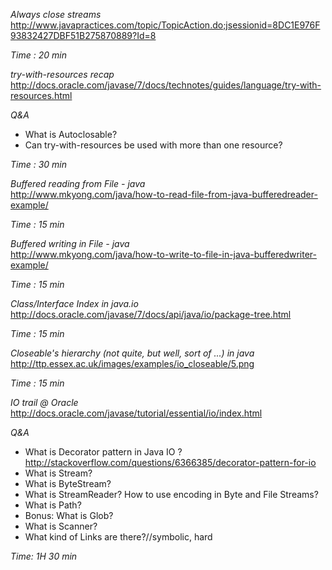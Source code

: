 *Always close streams*  
http://www.javapractices.com/topic/TopicAction.do;jsessionid=8DC1E976F93832427DBF51B275870889?Id=8

*Time : 20 min*

*try-with-resources recap*  
http://docs.oracle.com/javase/7/docs/technotes/guides/language/try-with-resources.html

*Q&A*
* What is Autoclosable?
* Can try-with-resources be used with more than one resource? 

*Time : 30 min*

*Buffered reading from File - java*  
http://www.mkyong.com/java/how-to-read-file-from-java-bufferedreader-example/

*Time : 15 min*

*Buffered writing in File - java*  
http://www.mkyong.com/java/how-to-write-to-file-in-java-bufferedwriter-example/ 

*Time : 15 min*

*Class/Interface Index in java.io*  
http://docs.oracle.com/javase/7/docs/api/java/io/package-tree.html

*Time : 15 min*

*Closeable's hierarchy (not quite, but well, sort of ...) in java*  
http://ttp.essex.ac.uk/images/examples/io_closeable/5.png

*Time : 15 min*

*IO trail @ Oracle*
http://docs.oracle.com/javase/tutorial/essential/io/index.html

*Q&A*
* What is Decorator pattern in Java IO ? http://stackoverflow.com/questions/6366385/decorator-pattern-for-io 
* What is Stream?
* What is ByteStream?
* What is StreamReader? How to use encoding in Byte and File Streams?
* What is Path?
* Bonus: What is Glob?
* What is Scanner?
* What kind of Links are there?//symbolic, hard

*Time: 1H 30 min*
